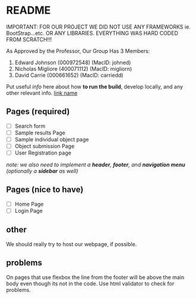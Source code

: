 # README

IMPORTANT: FOR OUR PROJECT WE DID NOT USE ANY FRAMEWORKS ie. BootStrap...etc. OR ANY LIBRARIES. EVERYTHING WAS HARD CODED FROM SCRATCH!!!

As Approved by the Professor, Our Group Has 3 Members:
1) Edward Johnson (000972548) (MacID: johned)
2) Nicholas Migliore (400071112) (MacID: migliorn)
3) David Carrie (000661652) (MacID: carriedd)

Put useful *info* here about how **to run the build**, develop locally, and any other relevant info. [link name](https://google.com)

## Pages (required)

- [ ] Search form
- [ ] Sample results Page
- [ ] Sample individual object page
- [ ] Object submission Page
- [ ] User Registration page

*note: we also need to implement a **header**, **footer**, and **navigation menu** (optionally a **sidebar** as well)*

## Pages (nice to have)

- [ ] Home Page
- [ ] Login Page

## other

We should really try to host our webpage, if possible.

## problems

On pages that use flexbox the line from the footer will be above the main body even though its not in the code. Use html validator to check for problems.
